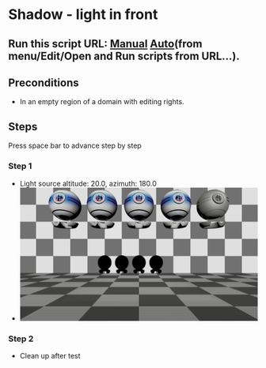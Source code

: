 # Shadow - light in front
## Run this script URL: [Manual](./test.js?raw=true)   [Auto](./testAuto.js?raw=true)(from menu/Edit/Open and Run scripts from URL...).

## Preconditions
- In an empty region of a domain with editing rights.

## Steps
Press space bar to advance step by step

### Step 1
- Light source altitude: 20.0, azimuth: 180.0
- ![](./ExpectedImage_00000.png)
### Step 2
- Clean up after test

